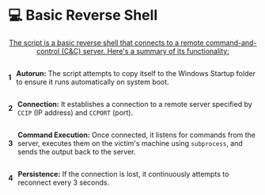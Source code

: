# 💻 Basic Reverse Shell

<p style="text-align: center; text-decoration: underline;">The script is a basic reverse shell that connects to a remote command-and-control (C&C) server. Here's a summary of its functionality:</p>

<div style="display: flex; align-items: center;">
    <h4 style="margin: 0 10px 0 0;">1</h4>
    <p><strong>Autorun:</strong> The script attempts to copy itself to the Windows Startup folder to ensure it runs automatically on system boot.</p>
</div>

<div style="display: flex; align-items: center;">
    <h4 style="margin: 0 10px 0 0;">2</h4>
    <p><strong>Connection:</strong> It establishes a connection to a remote server specified by <code>CCIP</code> (IP address) and <code>CCPORT</code> (port).</p>
</div>

<div style="display: flex; align-items: center;">
    <h4 style="margin: 0 10px 0 0;">3</h4>
    <p><strong>Command Execution:</strong> Once connected, it listens for commands from the server, executes them on the victim's machine using <code>subprocess</code>, and sends the output back to the server.</p>
</div>

<div style="display: flex; align-items: center;">
    <h4 style="margin: 0 10px 0 0;">4</h4>
    <p><strong>Persistence:</strong> If the connection is lost, it continuously attempts to reconnect every 3 seconds.</p>
</div>
